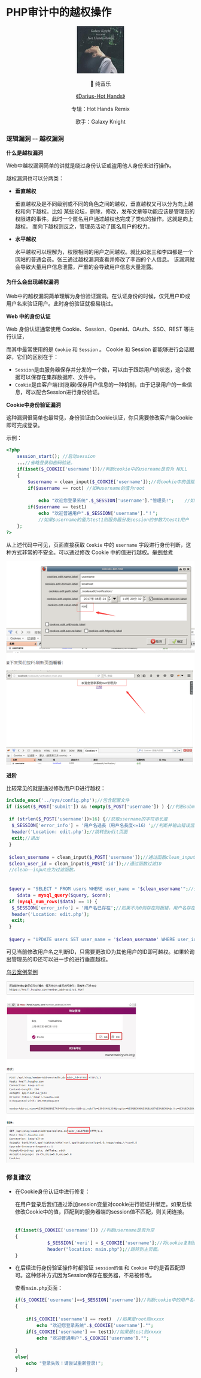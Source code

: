 # PHP审计中的越权操作

<p align="center">
    <img src="img/music/越权操作.jpg" width="25%">
</p>

<p align="center">👴 纯音乐</p>
<p align="center"><a href="http://music.163.com/song?id=1394252904&userid=262256866"><font>《Darius-Hot Hands》</font></a> </p>
<p align="center">专辑：Hot Hands Remix</p>
<p align="center">歌手：Galaxy Knight</p>

### 逻辑漏洞 -- 越权漏洞

**什么是越权漏洞**

Web中越权漏洞简单的讲就是绕过身份认证或盗用他人身份来进行操作。

越权漏洞也可以分两类：

- **垂直越权**

    垂直越权及是不同级别或不同的角色之间的越权，垂直越权又可以分为向上越权和向下越权。比如
    某些论坛，删除，修改，发布文章等功能应该是管理员的权限进的事件。此时一个匿名用户通过越权也完成了类似的操作。这就是向上越权。
    而向下越权则反之，管理员活动了匿名用户的权力。

- **水平越权**

    水平越权可以理解为，权限相同的用户之间越权。就比如张三和李四都是一个网站的普通会员。张三通过越权漏洞查看并修改了李四的个人信息。
    该漏洞就会导致大量用户信息泄露，严重的会导致用户信息大量泄露。

#### 为什么会出现越权漏洞

Web中的越权漏洞简单理解为身份验证漏洞。在认证身份的时候，仅凭用户ID或用户名来验证用户。此时身份验证就极易绕过。

**Web 中的身份认证**

Web 身份认证通常使用 Cookie、Session、Openid、OAuth、SSO、REST 等进行认证，

而其中最常使用的是 `Cookie` 和 `Session` 。 Cookie 和  Session 都能够进行会话跟踪，它们的区别在于：
- `Session`是由服务器保存并分发的一个数，可以由于跟踪用户的状态，这个数据可以保存在集群数据库、文件中。
- `Cookie`是由客户端(浏览器)保存用户信息的一种机制，由于记录用户的一些信息，可以配合Session进行身份验证。

**Cookie中身份验证漏洞**

这种漏洞很简单也最常见，身份验证由Cookie认证，你只需要修改客户端Cookie即可完成登录。

示例：
```php
<?php
    session_start(); //启动session
    ...//省略登录和密码验证。
    if(isset($_COOKIE['username']))//判断cookie中的username是否为 NULL
    {
        $username = clean_input($_COOKIE['username']);//将cookie中的值赋给变量$username
        if($username == root) //如#username的值为root

            echo "欢迎您登录系统".$_SESSION['username']."管理员!";    //如果$username的值为root则服务器分发session的参数为root用户
        if($username == test1)
            echo "欢迎普通用户".$_SESSION['username']."！";
            //如果$username的值为test1则服务器分发session的参数为test1用户
    };
?>
```

从上述代码中可见，页面直接获取 `Cookie` 中的 `username` 字段进行身份判断，这种方式非常的不安全。可以通过修改 Cookie 中的值进行越权。[举例参考](https://blog.csdn.net/God_XiangYu/article/details/97989390)

![](img/越权操作/1.png)

**进阶**

比较常见的就是通过修改用户ID进行越权：
```php
include_once('../sys/config.php');//包含配置文件
if (isset($_POST['submit']) && !empty($_POST['username']) ) {//判断submit的值是否为NULL，并且判断username的值是否为空。

 if (strlen($_POST['username'])>16) {//获取username的字符串长度
  $_SESSION['error_info'] = '用户名過長（用戶名長度<=16）';//判断并输出错误信息
  header('Location: edit.php');//跳转到edit页面
  exit;//退出
 }

 $clean_username = clean_input($_POST['username']);//通过函数clean_input过滤username
 $clean_user_id = clean_input($_POST['id']);//通过函数过滤ID
 //clean——input应为过滤函数。

 
 $query = "SELECT * FROM users WHERE user_name = '$clean_username'";//查询是否存在过滤后的用户名
    $data = mysql_query($query, $conn);
 if (mysql_num_rows($data) == 1) {
  $_SESSION['error_info'] = '用户名已存在';//如果不为0则存在则报错，用户名存在
  header('Location: edit.php');
  exit;
 }

 $query = "UPDATE users SET user_name = '$clean_username' WHERE user_id = '$clean_user_id'";  //更新用户名信息，更具用户id判断。
```
可见当前修改用户名之判断ID，只需要更改ID为其他用户的ID即可越权。如果轮询出管理员的ID还可以进一步的进行垂直越权。

[乌云案例举例](http://wy.zone.ci/bug_detail.php?wybug_id=wooyun-2016-0212974)

![](img/越权操作/2.png)

### 修复建议

- 在Cookie身份认证中进行修复：

    在用户登录后我们通过添加session变量对cookie进行验证并绑定。如果后续修改Cookie中的值，匹配到的服务器端的session值不匹配，则关闭连接。

    ```php

    if(isset($_COOKIE['username'])) //判断username是否为空
    {
                $_SESSION['veri'] = $_COOKIE['username'];//将cookie复制给session并保存或编码
                header("location: main.php");//跳转到主页面。
    }
    ```

- 在后续进行身份验证操作时都验证 `session的值` 和 `Cookie` 中的是否匹配即可。这种修补方式因为Session保存在服务器，不易被修改。

    查看`main.php`页面：

    ```php
    if($_COOKIE['username']==$_SESSION['username'])//判断cookie中的用户名和session中的是否相同
    {

        if($_COOKIE['username'] == root)  //如果是root则xxxxx
            echo "欢迎您登录系统".$_COOKIE['username']."";
        if($_COOKIE['username'] == test1)//如果是test则xxxxx
            echo "欢迎普通用户".$_COOKIE['username']."";

    }
    else{
        echo "登录失败！请尝试重新登录!";
    }
    ```
